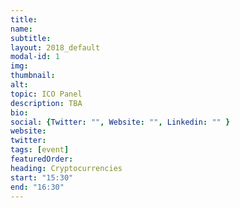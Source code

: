 ```yaml
---
title: 
name: 
subtitle: 
layout: 2018_default
modal-id: 1
img: 
thumbnail: 
alt: 
topic: ICO Panel
description: TBA
bio: 
social: {Twitter: "", Website: "", Linkedin: "" }
website: 
twitter: 
tags: [event]
featuredOrder: 
heading: Cryptocurrencies
start: "15:30"
end: "16:30"
---
```

